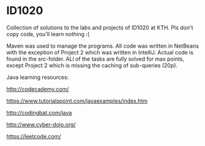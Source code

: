 # ID1020
Collection of solutions to the labs and projects of ID1020 at KTH. Pls don't copy code, you'll learn nothing :(

Maven was used to manage the programs. All code was written in NetBeans with the exception of Project 2 which was written in IntelliJ. Actual code is found in the src-folder. ALl of the tasks are fully solved for max points, except Project 2 which is missing the caching of sub-queries (20p). 

Java learning resources:

http://codecademy.com/

https://www.tutorialspoint.com/javaexamples/index.htm

http://codingbat.com/java

http://www.cyber-dojo.org/

https://leetcode.com/
